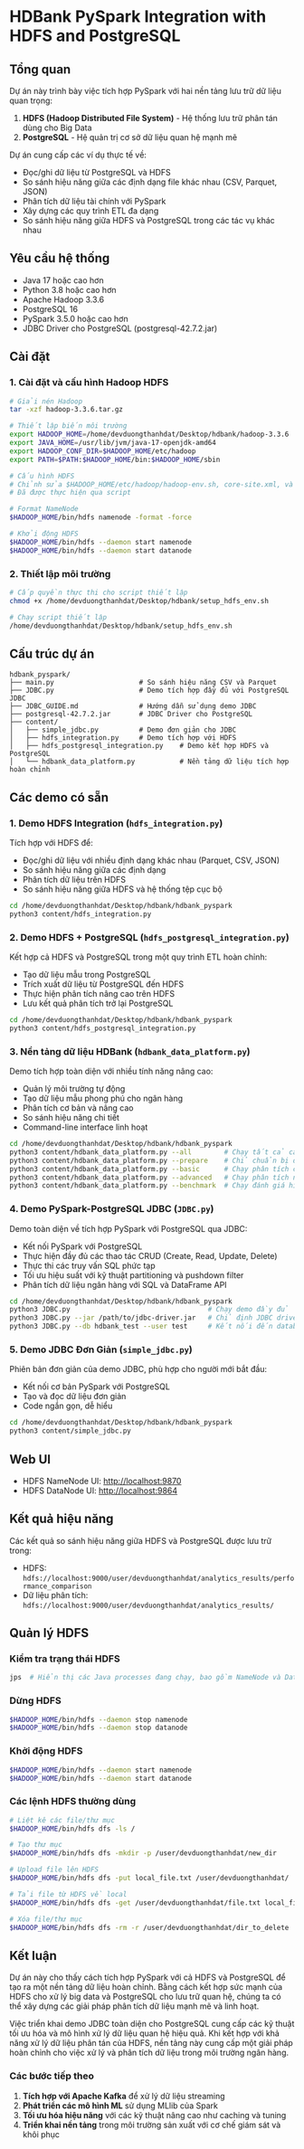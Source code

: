 # HDBank PySpark Integration with HDFS and PostgreSQL

## Tổng quan

Dự án này trình bày việc tích hợp PySpark với hai nền tảng lưu trữ dữ liệu quan trọng:
1. **HDFS (Hadoop Distributed File System)** - Hệ thống lưu trữ phân tán dùng cho Big Data
2. **PostgreSQL** - Hệ quản trị cơ sở dữ liệu quan hệ mạnh mẽ

Dự án cung cấp các ví dụ thực tế về:
- Đọc/ghi dữ liệu từ PostgreSQL và HDFS
- So sánh hiệu năng giữa các định dạng file khác nhau (CSV, Parquet, JSON)
- Phân tích dữ liệu tài chính với PySpark
- Xây dựng các quy trình ETL đa dạng
- So sánh hiệu năng giữa HDFS và PostgreSQL trong các tác vụ khác nhau

## Yêu cầu hệ thống

- Java 17 hoặc cao hơn
- Python 3.8 hoặc cao hơn
- Apache Hadoop 3.3.6
- PostgreSQL 16
- PySpark 3.5.0 hoặc cao hơn
- JDBC Driver cho PostgreSQL (postgresql-42.7.2.jar)

## Cài đặt

### 1. Cài đặt và cấu hình Hadoop HDFS

```bash
# Giải nén Hadoop
tar -xzf hadoop-3.3.6.tar.gz

# Thiết lập biến môi trường
export HADOOP_HOME=/home/devduongthanhdat/Desktop/hdbank/hadoop-3.3.6
export JAVA_HOME=/usr/lib/jvm/java-17-openjdk-amd64
export HADOOP_CONF_DIR=$HADOOP_HOME/etc/hadoop
export PATH=$PATH:$HADOOP_HOME/bin:$HADOOP_HOME/sbin

# Cấu hình HDFS
# Chỉnh sửa $HADOOP_HOME/etc/hadoop/hadoop-env.sh, core-site.xml, và hdfs-site.xml
# Đã được thực hiện qua script

# Format NameNode
$HADOOP_HOME/bin/hdfs namenode -format -force

# Khởi động HDFS
$HADOOP_HOME/bin/hdfs --daemon start namenode
$HADOOP_HOME/bin/hdfs --daemon start datanode
```

### 2. Thiết lập môi trường

```bash
# Cấp quyền thực thi cho script thiết lập
chmod +x /home/devduongthanhdat/Desktop/hdbank/setup_hdfs_env.sh

# Chạy script thiết lập
/home/devduongthanhdat/Desktop/hdbank/setup_hdfs_env.sh
```

## Cấu trúc dự án

```
hdbank_pyspark/
├── main.py                     # So sánh hiệu năng CSV và Parquet
├── JDBC.py                     # Demo tích hợp đầy đủ với PostgreSQL JDBC
├── JDBC_GUIDE.md               # Hướng dẫn sử dụng demo JDBC
├── postgresql-42.7.2.jar       # JDBC Driver cho PostgreSQL
├── content/
│   ├── simple_jdbc.py          # Demo đơn giản cho JDBC
│   ├── hdfs_integration.py     # Demo tích hợp với HDFS
│   ├── hdfs_postgresql_integration.py    # Demo kết hợp HDFS và PostgreSQL
│   └── hdbank_data_platform.py           # Nền tảng dữ liệu tích hợp hoàn chỉnh
```

## Các demo có sẵn

### 1. Demo HDFS Integration (`hdfs_integration.py`)

Tích hợp với HDFS để:
- Đọc/ghi dữ liệu với nhiều định dạng khác nhau (Parquet, CSV, JSON)
- So sánh hiệu năng giữa các định dạng
- Phân tích dữ liệu trên HDFS
- So sánh hiệu năng giữa HDFS và hệ thống tệp cục bộ

```bash
cd /home/devduongthanhdat/Desktop/hdbank/hdbank_pyspark
python3 content/hdfs_integration.py
```

### 2. Demo HDFS + PostgreSQL (`hdfs_postgresql_integration.py`)

Kết hợp cả HDFS và PostgreSQL trong một quy trình ETL hoàn chỉnh:
- Tạo dữ liệu mẫu trong PostgreSQL
- Trích xuất dữ liệu từ PostgreSQL đến HDFS
- Thực hiện phân tích nâng cao trên HDFS
- Lưu kết quả phân tích trở lại PostgreSQL

```bash
cd /home/devduongthanhdat/Desktop/hdbank/hdbank_pyspark
python3 content/hdfs_postgresql_integration.py
```

### 3. Nền tảng dữ liệu HDBank (`hdbank_data_platform.py`)

Demo tích hợp toàn diện với nhiều tính năng nâng cao:
- Quản lý môi trường tự động
- Tạo dữ liệu mẫu phong phú cho ngân hàng
- Phân tích cơ bản và nâng cao
- So sánh hiệu năng chi tiết
- Command-line interface linh hoạt

```bash
cd /home/devduongthanhdat/Desktop/hdbank/hdbank_pyspark
python3 content/hdbank_data_platform.py --all        # Chạy tất cả các demo
python3 content/hdbank_data_platform.py --prepare    # Chỉ chuẩn bị dữ liệu
python3 content/hdbank_data_platform.py --basic      # Chạy phân tích cơ bản
python3 content/hdbank_data_platform.py --advanced   # Chạy phân tích nâng cao
python3 content/hdbank_data_platform.py --benchmark  # Chạy đánh giá hiệu năng
```

### 4. Demo PySpark-PostgreSQL JDBC (`JDBC.py`)

Demo toàn diện về tích hợp PySpark với PostgreSQL qua JDBC:
- Kết nối PySpark với PostgreSQL
- Thực hiện đầy đủ các thao tác CRUD (Create, Read, Update, Delete)
- Thực thi các truy vấn SQL phức tạp
- Tối ưu hiệu suất với kỹ thuật partitioning và pushdown filter
- Phân tích dữ liệu ngân hàng với SQL và DataFrame API

```bash
cd /home/devduongthanhdat/Desktop/hdbank/hdbank_pyspark
python3 JDBC.py                                  # Chạy demo đầy đủ
python3 JDBC.py --jar /path/to/jdbc-driver.jar   # Chỉ định JDBC driver khác
python3 JDBC.py --db hdbank_test --user test     # Kết nối đến database khác
```

### 5. Demo JDBC Đơn Giản (`simple_jdbc.py`)

Phiên bản đơn giản của demo JDBC, phù hợp cho người mới bắt đầu:
- Kết nối cơ bản PySpark với PostgreSQL
- Tạo và đọc dữ liệu đơn giản
- Code ngắn gọn, dễ hiểu

```bash
cd /home/devduongthanhdat/Desktop/hdbank/hdbank_pyspark
python3 content/simple_jdbc.py
```

## Web UI

- HDFS NameNode UI: [http://localhost:9870](http://localhost:9870)
- HDFS DataNode UI: [http://localhost:9864](http://localhost:9864)

## Kết quả hiệu năng

Các kết quả so sánh hiệu năng giữa HDFS và PostgreSQL được lưu trữ trong:
- HDFS: `hdfs://localhost:9000/user/devduongthanhdat/analytics_results/performance_comparison`
- Dữ liệu phân tích: `hdfs://localhost:9000/user/devduongthanhdat/analytics_results/`

## Quản lý HDFS

### Kiểm tra trạng thái HDFS
```bash
jps  # Hiển thị các Java processes đang chạy, bao gồm NameNode và DataNode
```

### Dừng HDFS
```bash
$HADOOP_HOME/bin/hdfs --daemon stop namenode
$HADOOP_HOME/bin/hdfs --daemon stop datanode
```

### Khởi động HDFS
```bash
$HADOOP_HOME/bin/hdfs --daemon start namenode
$HADOOP_HOME/bin/hdfs --daemon start datanode
```

### Các lệnh HDFS thường dùng
```bash
# Liệt kê các file/thư mục
$HADOOP_HOME/bin/hdfs dfs -ls /

# Tạo thư mục
$HADOOP_HOME/bin/hdfs dfs -mkdir -p /user/devduongthanhdat/new_dir

# Upload file lên HDFS
$HADOOP_HOME/bin/hdfs dfs -put local_file.txt /user/devduongthanhdat/

# Tải file từ HDFS về local
$HADOOP_HOME/bin/hdfs dfs -get /user/devduongthanhdat/file.txt local_file.txt

# Xóa file/thư mục
$HADOOP_HOME/bin/hdfs dfs -rm -r /user/devduongthanhdat/dir_to_delete
```

## Kết luận

Dự án này cho thấy cách tích hợp PySpark với cả HDFS và PostgreSQL để tạo ra một nền tảng dữ liệu hoàn chỉnh. Bằng cách kết hợp sức mạnh của HDFS cho xử lý big data và PostgreSQL cho lưu trữ quan hệ, chúng ta có thể xây dựng các giải pháp phân tích dữ liệu mạnh mẽ và linh hoạt.

Việc triển khai demo JDBC toàn diện cho PostgreSQL cung cấp các kỹ thuật tối ưu hóa và mô hình xử lý dữ liệu quan hệ hiệu quả. Khi kết hợp với khả năng xử lý dữ liệu phân tán của HDFS, nền tảng này cung cấp một giải pháp hoàn chỉnh cho việc xử lý và phân tích dữ liệu trong môi trường ngân hàng.

### Các bước tiếp theo

1. **Tích hợp với Apache Kafka** để xử lý dữ liệu streaming
2. **Phát triển các mô hình ML** sử dụng MLlib của Spark
3. **Tối ưu hóa hiệu năng** với các kỹ thuật nâng cao như caching và tuning
4. **Triển khai nền tảng** trong môi trường sản xuất với cơ chế giám sát và khôi phục